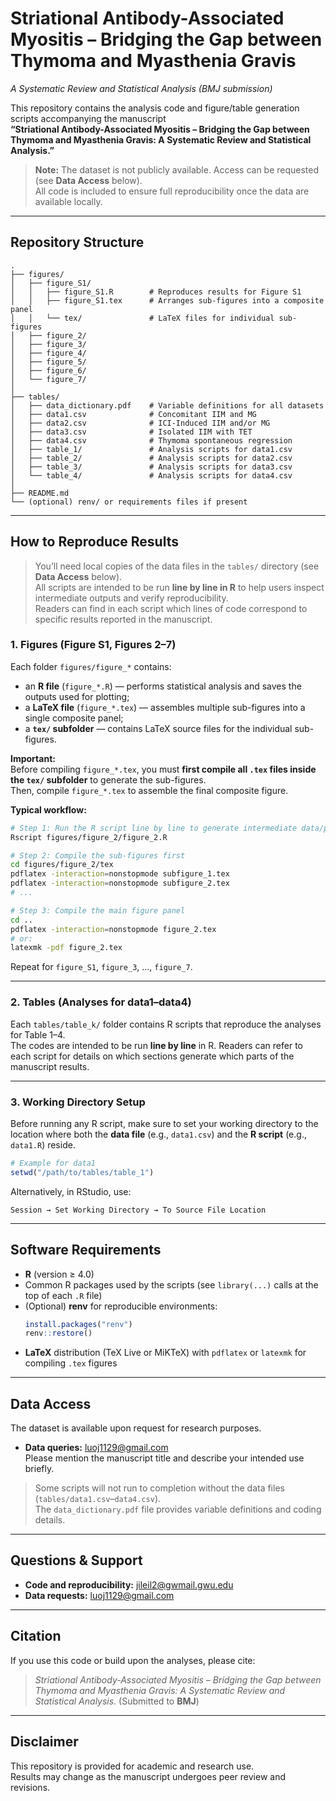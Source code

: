 # Striational Antibody-Associated Myositis – Bridging the Gap between Thymoma and Myasthenia Gravis  
_A Systematic Review and Statistical Analysis (BMJ submission)_

This repository contains the analysis code and figure/table generation scripts accompanying the manuscript  
**“Striational Antibody-Associated Myositis – Bridging the Gap between Thymoma and Myasthenia Gravis: A Systematic Review and Statistical Analysis.”**

> **Note:** The dataset is not publicly available. Access can be requested (see **Data Access** below).  
> All code is included to ensure full reproducibility once the data are available locally.

---

## Repository Structure

```
.
├── figures/
│   ├── figure_S1/
│   │   ├── figure_S1.R        # Reproduces results for Figure S1
│   │   ├── figure_S1.tex      # Arranges sub-figures into a composite panel
│   │   └── tex/               # LaTeX files for individual sub-figures
│   ├── figure_2/
│   ├── figure_3/
│   ├── figure_4/
│   ├── figure_5/
│   ├── figure_6/
│   └── figure_7/
│
├── tables/
│   ├── data_dictionary.pdf    # Variable definitions for all datasets
│   ├── data1.csv              # Concomitant IIM and MG
│   ├── data2.csv              # ICI-Induced IIM and/or MG
│   ├── data3.csv              # Isolated IIM with TET
│   ├── data4.csv              # Thymoma spontaneous regression
│   ├── table_1/               # Analysis scripts for data1.csv
│   ├── table_2/               # Analysis scripts for data2.csv
│   ├── table_3/               # Analysis scripts for data3.csv
│   └── table_4/               # Analysis scripts for data4.csv
│
├── README.md
└── (optional) renv/ or requirements files if present
```

---

## How to Reproduce Results

> You’ll need local copies of the data files in the `tables/` directory (see **Data Access** below).  
> All scripts are intended to be run **line by line in R** to help users inspect intermediate outputs and verify reproducibility.  
> Readers can find in each script which lines of code correspond to specific results reported in the manuscript.

### 1. Figures (Figure S1, Figures 2–7)

Each folder `figures/figure_*` contains:
- an **R file** (`figure_*.R`) — performs statistical analysis and saves the outputs used for plotting;  
- a **LaTeX file** (`figure_*.tex`) — assembles multiple sub-figures into a single composite panel;  
- a **`tex/` subfolder** — contains LaTeX source files for the individual sub-figures.

**Important:**  
Before compiling `figure_*.tex`, you must **first compile all `.tex` files inside the `tex/` subfolder** to generate the sub-figures.  
Then, compile `figure_*.tex` to assemble the final composite figure.

**Typical workflow:**
```bash
# Step 1: Run the R script line by line to generate intermediate data/plots
Rscript figures/figure_2/figure_2.R

# Step 2: Compile the sub-figures first
cd figures/figure_2/tex
pdflatex -interaction=nonstopmode subfigure_1.tex
pdflatex -interaction=nonstopmode subfigure_2.tex
# ...

# Step 3: Compile the main figure panel
cd ..
pdflatex -interaction=nonstopmode figure_2.tex
# or:
latexmk -pdf figure_2.tex
```

Repeat for `figure_S1`, `figure_3`, …, `figure_7`.

---

### 2. Tables (Analyses for data1–data4)

Each `tables/table_k/` folder contains R scripts that reproduce the analyses for Table 1–4.  
The codes are intended to be run **line by line** in R. Readers can refer to each script for details on which sections generate which parts of the manuscript results.

---

### 3. Working Directory Setup

Before running any R script, make sure to set your working directory to the location where both the **data file** (e.g., `data1.csv`) and the **R script** (e.g., `data1.R`) reside.

```r
# Example for data1
setwd("/path/to/tables/table_1")
```

Alternatively, in RStudio, use:
```
Session → Set Working Directory → To Source File Location
```

---

## Software Requirements

- **R** (version ≥ 4.0)
- Common R packages used by the scripts (see `library(...)` calls at the top of each `.R` file)
- (Optional) **renv** for reproducible environments:
  ```r
  install.packages("renv")
  renv::restore()
  ```
- **LaTeX** distribution (TeX Live or MiKTeX) with `pdflatex` or `latexmk` for compiling `.tex` figures

---

## Data Access

The dataset is available upon request for research purposes.

- **Data queries:** [luoj1129@gmail.com](mailto:luoj1129@gmail.com)  
  Please mention the manuscript title and describe your intended use briefly.

> Some scripts will not run to completion without the data files (`tables/data1.csv`–`data4.csv`).  
> The `data_dictionary.pdf` file provides variable definitions and coding details.

---

## Questions & Support

- **Code and reproducibility:** [jileil2@gwmail.gwu.edu](mailto:jileil2@gwmail.gwu.edu)  
- **Data requests:** [luoj1129@gmail.com](mailto:luoj1129@gmail.com)

---

## Citation

If you use this code or build upon the analyses, please cite:

> *Striational Antibody-Associated Myositis – Bridging the Gap between Thymoma and Myasthenia Gravis: A Systematic Review and Statistical Analysis.* (Submitted to **BMJ**)

---

## Disclaimer

This repository is provided for academic and research use.  
Results may change as the manuscript undergoes peer review and revisions.
